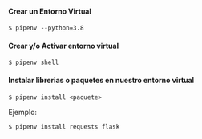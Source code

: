 #### Crear un Entorno Virtual

```shell
$ pipenv --python=3.8
```

#### Crear y/o Activar entorno virtual

```shell
$ pipenv shell
```

#### Instalar librerias o paquetes en nuestro entorno virtual

```shell
$ pipenv install <paquete>
````

Ejemplo:
```shell
$ pipenv install requests flask
```